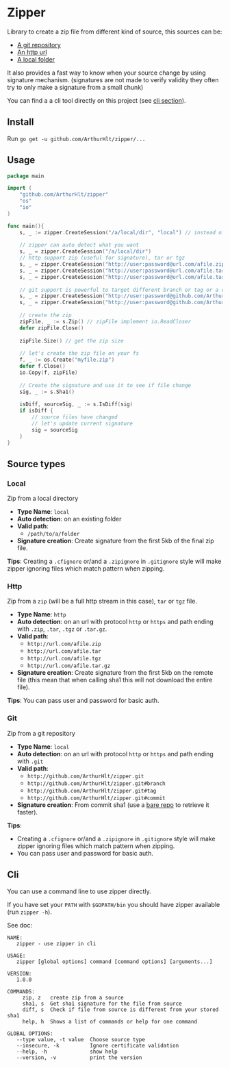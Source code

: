 # Zipper

Library to create a zip file from different kind of source, this sources can be:
- [A git repository](#git)
- [An http url](#http)
- [A local folder](#local)

It also provides a fast way to know when your source change by using signature mechanism. 
(signatures are not made to verify validity they often try to only make a signature from a small chunk)

You can find a a cli tool directly on this project (see [cli section](#cli)).

## Install

Run `go get -u github.com/ArthurHlt/zipper/...`

## Usage

```go
package main

import (
    "github.com/ArthurHlt/zipper"
    "os"
    "io"
)

func main(){
    s, _ := zipper.CreateSession("/a/local/dir", "local") // instead of local you can choose: git or http 
    
    // zipper can auto detect what you want
    s, _ = zipper.CreateSession("/a/local/dir")
    // http support zip (useful for signature), tar or tgz
    s, _ = zipper.CreateSession("http://user:password@url.com/afile.zip")
    s, _ = zipper.CreateSession("http://user:password@url.com/afile.tar")
    s, _ = zipper.CreateSession("http://user:password@url.com/afile.tar.gz")
    
    // git support is powerful to target different branch or tag or a commit
    s, _ = zipper.CreateSession("http://user:password@github.com/ArthurHlt/zipper.git")
    s, _ = zipper.CreateSession("http://user:password@github.com/ArthurHlt/zipper.git#branch-or-tag-or-commit")
    
    // create the zip
    zipFile, _ := s.Zip() // zipFile implement io.ReadCloser
    defer zipFile.Close()
    
    zipFile.Size() // get the zip size
    
    // let's create the zip file on your fs
    f, _ := os.Create("myfile.zip")
    defer f.Close()
    io.Copy(f, zipFile)
    
    // Create the signature and use it to see if file change
    sig, _ := s.Sha1()
    
    isDiff, sourceSig, _ := s.IsDiff(sig)
    if isDiff {
        // source files have changed
        // let's update current signature
        sig = sourceSig
    }
}
```

## Source types

### Local

Zip from a local directory

- **Type Name**: `local`
- **Auto detection**: on an existing folder
- **Valid path**:
  - `/path/to/a/folder`
- **Signature creation**: Create signature from the first 5kb of the final zip file.
  
**Tips**: Creating a `.cfignore` or/and a `.zipignore` in `.gitignore` style will make 
zipper ignoring files which match pattern when zipping. 

### Http

Zip from a `zip` (will be a full http stream in this case), `tar` or `tgz` file. 

- **Type Name**: `http`
- **Auto detection**: on an url with protocol `http` or `https` and path ending with `.zip`, `.tar`, `.tgz` or `.tar.gz`.
- **Valid path**:
  - `http://url.com/afile.zip`
  - `http://url.com/afile.tar`
  - `http://url.com/afile.tgz`
  - `http://url.com/afile.tar.gz`
- **Signature creation**: Create signature from the first 5kb on the remote file 
(this mean that when calling sha1 this will not download the entire file).

**Tips**: You can pass user and password for basic auth.

### Git

Zip from a git repository

- **Type Name**: `local`
- **Auto detection**: on an url with protocol `http` or `https` and path ending with `.git`
- **Valid path**:
  - `http://github.com/ArthurHlt/zipper.git`
  - `http://github.com/ArthurHlt/zipper.git#branch`
  - `http://github.com/ArthurHlt/zipper.git#tag`
  - `http://github.com/ArthurHlt/zipper.git#commit`
- **Signature creation**: From commit sha1 (use a [bare repo](http://www.saintsjd.com/2011/01/what-is-a-bare-git-repository/) to retrieve it faster).
  
**Tips**:
- Creating a `.cfignore` or/and a `.zipignore` in `.gitignore` style will make 
zipper ignoring files which match pattern when zipping. 
- You can pass user and password for basic auth.

## Cli

You can use a command line to use zipper directly.

If you have set your `PATH` with `$GOPATH/bin` you should have zipper available (run `zipper -h`).

See doc:

```
NAME:
   zipper - use zipper in cli

USAGE:
   zipper [global options] command [command options] [arguments...]

VERSION:
   1.0.0

COMMANDS:
     zip, z   create zip from a source
     sha1, s  Get sha1 signature for the file from source
     diff, s  Check if file from source is different from your stored sha1
     help, h  Shows a list of commands or help for one command

GLOBAL OPTIONS:
   --type value, -t value  Choose source type
   --insecure, -k          Ignore certificate validation
   --help, -h              show help
   --version, -v           print the version
```